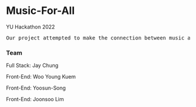 # Music-For-All

YU Hackathon 2022

<pre>
Our project attempted to make the connection between music and those who can’t listen to music and its messages due to their physical disabilities.   It is specifically for those who might want to deliver a song’s message to someone who can not hear- through sign language. Lyrics of a song is translated into sign language with pictures to follow. This way you can now “sing” to someone who can not hear singing.
</pre>

### Team
Full Stack: Jay Chung

Front-End: Woo Young Kuem

Front-End: Yoosun-Song

Front-End: Joonsoo Lim





